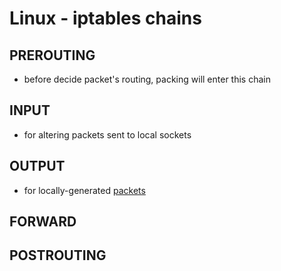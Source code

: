 # Linux - iptables chains

## PREROUTING

- before decide packet's routing, packing will enter this chain

## INPUT

- for altering packets sent to local sockets

## OUTPUT

- for locally-generated [packets](computer-network-packet.md)

## FORWARD

## POSTROUTING

